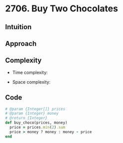 # 2706. Buy Two Chocolates

## Intuition

## Approach
<!-- Describe your approach to solving the problem. -->

## Complexity

- Time complexity:
<!-- Add your time complexity here, e.g. $$O(n)$$ -->

- Space complexity:
<!-- Add your space complexity here, e.g. $$O(n)$$ -->

## Code

```ruby
# @param {Integer[]} prices
# @param {Integer} money
# @return {Integer}
def buy_choco(prices, money)
  price = prices.min(2).sum
  price > money ? money : money - price 
end
```
